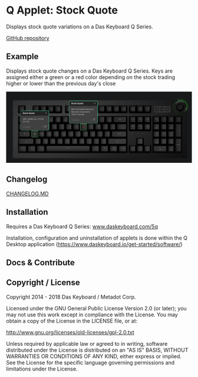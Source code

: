 # Q Applet: Stock Quote

Displays stock quote variations on a Das Keyboard Q Series.

[GitHub repository](https://github.com/daskeyboard/q-applet-stock-quote)

## Example

Displays stock quote changes on a Das Keyboard Q Series.
Keys are assigned either a green or a red color depending on the stock 
trading higher or lower than the previous day's close

![Stock quote on a Das Keybaord Q](./assets/q-applet-stock-quote-image.png "Q Stock quote")

## Changelog

[CHANGELOG.MD](CHANGELOG.md)

## Installation

Requires a Das Keyboard Q Series: www.daskeyboard.com/5q

Installation, configuration and uninstallation of applets is done within
the Q Desktop application (https://www.daskeyboard.io/get-started/software/)

## Docs & Contribute

## Copyright / License

Copyright 2014 - 2018 Das Keyboard / Metadot Corp.

Licensed under the GNU General Public License Version 2.0 (or later);
you may not use this work except in compliance with the License.
You may obtain a copy of the License in the LICENSE file, or at:

   http://www.gnu.org/licenses/old-licenses/gpl-2.0.txt

Unless required by applicable law or agreed to in writing, software
distributed under the License is distributed on an "AS IS" BASIS,
WITHOUT WARRANTIES OR CONDITIONS OF ANY KIND, either express or implied.
See the License for the specific language governing permissions and
limitations under the License.
